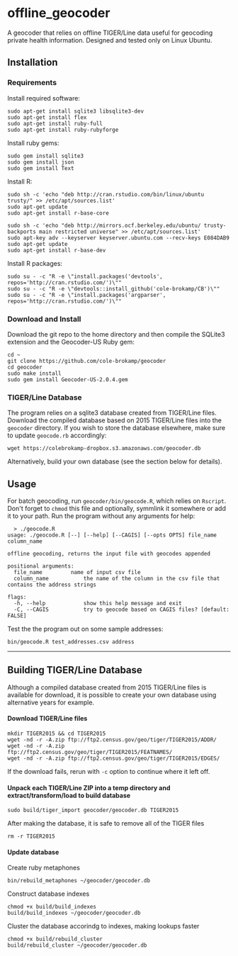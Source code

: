 # offline_geocoder

A geocoder that relies on offline TIGER/Line data useful for geocoding private health information.  Designed and tested only on Linux Ubuntu.

## Installation

### Requirements

Install required software:

	sudo apt-get install sqlite3 libsqlite3-dev
	sudo apt-get install flex
	sudo apt-get install ruby-full
	sudo apt-get install ruby-rubyforge
        
Install ruby gems:

	sudo gem install sqlite3
	sudo gem install json
	sudo gem install Text
        
Install R:

	sudo sh -c 'echo "deb http://cran.rstudio.com/bin/linux/ubuntu trusty/" >> /etc/apt/sources.list'
	sudo apt-get update
	sudo apt-get install r-base-core
        
    sudo sh -c 'echo "deb http://mirrors.ocf.berkeley.edu/ubuntu/ trusty-backports main restricted universe" >> /etc/apt/sources.list'
	sudo apt-key adv --keyserver keyserver.ubuntu.com --recv-keys E084DAB9
	sudo apt-get update
	sudo apt-get install r-base-dev

Install R packages:

	sudo su - -c "R -e \"install.packages('devtools', repos='http://cran.rstudio.com/')\""
	sudo su - -c "R -e \"devtools::install_github('cole-brokamp/CB')\""
	sudo su - -c "R -e \"install.packages('argparser', repos='http://cran.rstudio.com/')\""

### Download and Install

Download the git repo to the home directory and then compile the SQLite3 extension and the Geocoder-US Ruby gem:
	
    cd ~
	git clone https://github.com/cole-brokamp/geocoder
    cd geocoder
    sudo make install
    sudo gem install Geocoder-US-2.0.4.gem

### TIGER/Line Database

The program relies on a sqlite3 database created from TIGER/Line files. Download the compiled database based on 2015 TIGER/Line files into the `geocoder` directory. If you wish to store the database elsewhere, make sure to update `geocode.rb` accordingly:

	wget https://colebrokamp-dropbox.s3.amazonaws.com/geocoder.db


Alternatively, build your own database (see the section below for details).


## Usage

For batch geocoding, run `geocoder/bin/geocode.R`, which relies on `Rscript`.  Don't forget to `chmod` this file and optionally, symmlink it somewhere or add it to your path.  Run the program without any arguments for help:

	  > ./geocode.R 
	usage: ./geocode.R [--] [--help] [--CAGIS] [--opts OPTS] file_name column_name

	offline geocoding, returns the input file with geocodes appended

	positional arguments:
	  file_name			name of input csv file
	  column_name			the name of the column in the csv file that contains the address strings

	flags:
	  -h, --help			show this help message and exit
	  -C, --CAGIS			try to geocode based on CAGIS files? [default: FALSE]


Test the the program out on some sample addresses:

	bin/geocode.R test_addresses.csv address

----------

## Building TIGER/Line Database

Although a compiled database created from 2015 TIGER/Line files is available for download, it is possible to create your own database using alternative years for example.

#### Download TIGER/Line files

	mkdir TIGER2015 && cd TIGER2015
	wget -nd -r -A.zip ftp://ftp2.census.gov/geo/tiger/TIGER2015/ADDR/
	wget -nd -r -A.zip ftp://ftp2.census.gov/geo/tiger/TIGER2015/FEATNAMES/
	wget -nd -r -A.zip ftp://ftp2.census.gov/geo/tiger/TIGER2015/EDGES/

If the download fails, rerun with `-c` option to continue where it left off.
    
#### Unpack each TIGER/Line ZIP into a temp directory and extract/transform/load to build database
	sudo build/tiger_import geocoder/geocoder.db TIGER2015

After making the database, it is safe to remove all of the TIGER files

	rm -r TIGER2015

#### Update database

Create ruby metaphones

	bin/rebuild_metaphones ~/geocoder/geocoder.db

Construct database indexes

	chmod +x build/build_indexes
	build/build_indexes ~/geocoder/geocoder.db

Cluster the database accorindg to indexes, making lookups faster

	chmod +x build/rebuild_cluster
	build/rebuild_cluster ~/geocoder/geocoder.db

